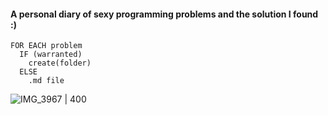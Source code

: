 #### A personal diary of sexy programming problems and the solution I found :)

```
FOR EACH problem
  IF (warranted)
    create(folder)
  ELSE
    .md file
```

![IMG_3967](https://github.com/jl33-ai/competitive-programming/assets/127172022/d8febb26-3345-4ce8-8951-0e912309aea5) | 400
